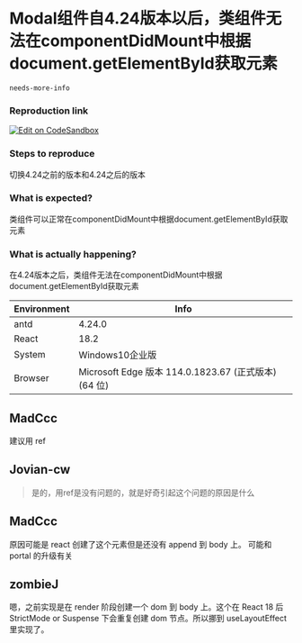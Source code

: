 # Modal组件自4.24版本以后，类组件无法在componentDidMount中根据document.getElementById获取元素

`needs-more-info`

### Reproduction link

[![Edit on CodeSandbox](https://codesandbox.io/static/img/play-codesandbox.svg)](https://codesandbox.io/s/competent-pond-628qg8?file=/src/test.jsx)

### Steps to reproduce

切换4.24之前的版本和4.24之后的版本

### What is expected?

类组件可以正常在componentDidMount中根据document.getElementById获取元素

### What is actually happening?

在4.24版本之后，类组件无法在componentDidMount中根据document.getElementById获取元素

| Environment | Info                                                 |
| ----------- | ---------------------------------------------------- |
| antd        | 4.24.0                                               |
| React       | 18.2                                                 |
| System      | Windows10企业版                                      |
| Browser     | Microsoft Edge 版本 114.0.1823.67 (正式版本) (64 位) |

<!-- generated by ant-design-issue-helper. DO NOT REMOVE -->

## MadCcc

建议用 ref

## Jovian-cw

> 是的，用ref是没有问题的，就是好奇引起这个问题的原因是什么

## MadCcc

原因可能是 react 创建了这个元素但是还没有 append 到 body 上。
可能和 portal 的升级有关

## zombieJ

嗯，之前实现是在 render 阶段创建一个 dom 到 body 上。这个在 React 18 后 StrictMode or Suspense 下会重复创建 dom 节点。所以挪到 useLayoutEffect 里实现了。
